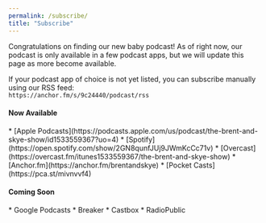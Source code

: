 ```yaml
---
permalink: /subscribe/
title: "Subscribe"
---
```


Congratulations on finding our new baby podcast! As of right now, our podcast is only available in a few podcast apps, but we will update this page as more become available.

If your podcast app of choice is not yet listed, you can subscribe manually  using our RSS feed:  
<span class="social-icons"><i class="fas fa-fw fa-rss-square"></i></span>`https://anchor.fm/s/9c24440/podcast/rss`

#### Now Available

<div class="social-icons subscribe-page" markdown="1">
* [<i class="fas fa-fw fa-podcast"></i>Apple Podcasts](https://podcasts.apple.com/us/podcast/the-brent-and-skye-show/id1533559367?uo=4)
* [<i class="fab fa-fw fa-spotify"></i>Spotify](https://open.spotify.com/show/2GN8qunfJUj9JWmKcCc71v)
* [<i class="fas fa-fw fa-broadcast-tower"></i>Overcast](https://overcast.fm/itunes1533559367/the-brent-and-skye-show)
* [<i class="fas fa-faw fa-anchor"></i>Anchor.fm](https://anchor.fm/brentandskye)
* [<i class="fas fa-headphones"></i>Pocket Casts](https://pca.st/mivnvvf4)
</div>

#### Coming Soon

<div class="social-icons subscribe-page" markdown="1">
* <i class="fab fa-fw fa-google"></i>Google Podcasts
* <i class="fas fa-headphones"></i>Breaker
* <i class="fas fa-headphones"></i>Castbox
* <i class="fas fa-headphones"></i>RadioPublic
</div>